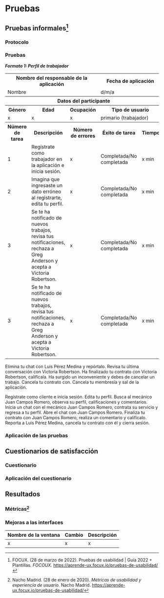 # Pruebas
## Pruebas informales[^1]
### Protocolo

### Pruebas

***Formato 1: Perfil de trabajador***

<table align=center>  
   <tr>  
      <th colspan=3>Nombre del responsable de la aplicación</th>  
      <th colspan=2>Fecha de aplicación</th> 
   </tr> 
    <tr>  
      <td colspan=3>Nombre</td>  
       <td>d/m/a</td> 
   </tr> 
   <tr>  
      <th colspan=5>Datos del participante</td> 
   </tr> 
    <tr>  
      <th>Género</th>  
      <th>Edad</th>
      <th>Ocupación</th>     
      <th colspan=2>Tipo de usuario</th>           
   </tr> 
    <tr>  
      <td>x</td>  
       <td>x</td>
      <td>x</td>
      <td colspan=2>primario (trabajador)</td>  
   </tr> 
     <tr>  
      <th>Número de tarea</th> 
     <th>Descripción</th>
     <th>Número de errores</th>
     <th>Éxito de tarea</th>   
     <th>Tiempo</th>   
   </tr> 
    <tr>  
      <td>1</td> 
      <td>Regístrate como trabajador en la aplicación e inicia sesión. </td>
       <td>x</td>
       <td>Completada/No completada</td>
       <td>x min</td>              
   </tr>
    <tr>  
      <td>2</td> 
      <td>Imagina que ingresaste un dato erróneo al registrarte, edita tu perfil.</td>
       <td>x</td>
       <td>Completada/No completada</td>
       <td>x min</td>              
   </tr>
    <tr>  
      <td>3</td> 
      <td>Se te ha notificado de nuevos trabajos, revisa tus notificaciones, rechaza a Greg Anderson y  acepta a Victoria Robertson. </td>
       <td>x</td>
       <td>Completada/No completada</td>
       <td>x min</td>              
   </tr>
   <tr>  
      <td>3</td> 
      <td>Se te ha notificado de nuevos trabajos, revisa tus notificaciones, rechaza a Greg Anderson y  acepta a Victoria Robertson. </td>
       <td>x</td>
       <td>Completada/No completada</td>
       <td>x min</td>              
   </tr>
 </table>
 
Elimina tu chat con Luis Pérez Medina y repórtalo.
Revisa tu última conversación con Victoria Robertson. 
Ha finalizado tu contrato con Victoria Robertson, califícala. 
Ha surgido un inconveniente y debes de cancelar un trabajo. Cancela tu contrato con. 
Cancela tu membresía y sal de la aplicación. 


Regístrate como cliente e inicia sesión.
Edita tu perfil. 
Busca al mecánico Juan Campos Romero, observa su perfil, calificaciones y comentarios. 
Inicia un chat con el mecánico Juan Campos Romero, contrata su servicio y regresa a tu perfil. 
Abre el chat con Juan Campos Romero.
Finaliza tu contrato con Juan Campos Romero, realiza un comentario y califícalo. 
Reporta a Luis Pérez Medina, cancela tu contrato con él y cierra sesión. 




### Aplicación de las pruebas
## Cuestionarios de satisfacción
###  Cuestionario
### Aplicación del cuestionario
## Resultados
### Métricas[^2]
### Mejoras a las interfaces 
| Nombre de la ventana | Cambio | Descripción|
|--|--|--|
| x | x |x|

[^1]: FOCUX. (28 de marzo de 2022). Pruebas de usabilidad | Guía 2022 + Plantillas. *FOCOUX.* https://aprende-ux.focux.io/pruebas-de-usabilidad/
[^2]: Nacho Madrid. (28 de enero de 2020). *Métricas de usabilidad y experiencia de usuario.* Nacho Madrid. https://aprende-ux.focux.io/pruebas-de-usabilidad/
<!--stackedit_data:
eyJoaXN0b3J5IjpbLTE0MDE4NTgzNjYsMTQxMjMxNDgwNywtMj
AzOTkzMDM4MiwtMzE3NTYzNTQ3LC0xOTI4NDkwODAxLC0xNDc1
NTExNjI1LC0yMzIyODY2Myw4NDg2NTA5MzEsLTEyNTM2MDU0NT
MsLTUzNjg3NjM4OCw1MTcxNzcwNzIsNjYyNTQzNDk3LC03NzU4
OTc0NjQsLTc1MzAxNjMyMywtMTI5NTM4NjAzNSw4ODg0MTM2NT
JdfQ==
-->